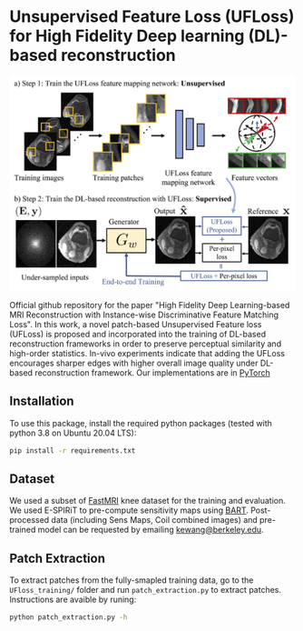 # Unsupervised Feature Loss (UFLoss) for High Fidelity Deep learning (DL)-based reconstruction
<img src="github_images/Figure_1.jpg" width="900px"/>

Official github repository for the paper "High Fidelity Deep Learning-based MRI Reconstruction with Instance-wise Discriminative Feature Matching Loss". In this work, a novel patch-based Unsupervised Feature loss (UFLoss) is proposed and incorporated into the training of DL-based reconstruction frameworks in order to preserve perceptual similarity and high-order statistics. In-vivo experiments indicate that adding the UFLoss encourages sharper edges with higher overall image quality under DL-based reconstruction framework. Our implementations are in [PyTorch](https://pytorch.org/)



## Installation
To use this package, install the required python packages (tested with python 3.8 on Ubuntu 20.04 LTS):
```bash
pip install -r requirements.txt
```

## Dataset

We used a subset of [FastMRI](https://fastmri.org/) knee dataset for the training and evaluation. We used E-SPIRiT to pre-compute sensitivity maps using [BART](https://mrirecon.github.io/bart/). Post-processed data (including Sens Maps, Coil combined images) and pre-trained model can be requested by emailing <kewang@berkeley.edu>.


## Patch Extraction
To extract patches from the fully-smapled training data, go to the `UFloss_training/` folder and run `patch_extraction.py` to extract patches.
Instructions are avaible by runing:

```bash
python patch_extraction.py -h
```
